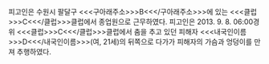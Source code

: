 피고인은 수원시 팔달구 <<<구아래주소>>>B<<</구아래주소>>>에 있는 <<<클럽>>>C<<</클럽>>>클럽에서 종업원으로 근무하였다.
피고인은 2013. 9. 8. 06:00경 위 <<<클럽>>>C<<</클럽>>>클럽에서 춤을 추고 있던 피해자 <<<내국인이름>>>D<<</내국인이름>>>(여, 21세)의 뒤쪽으로 다가가 피해자의 가슴과 엉덩이를 만져 추행하였다.
